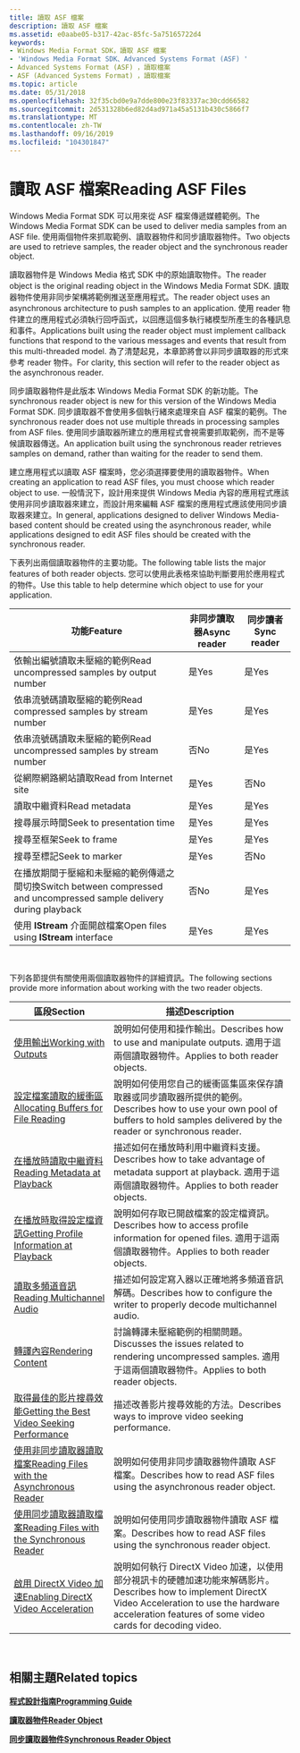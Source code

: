 ```yaml
---
title: 讀取 ASF 檔案
description: 讀取 ASF 檔案
ms.assetid: e0aabe05-b317-42ac-85fc-5a75165722d4
keywords:
- Windows Media Format SDK，讀取 ASF 檔案
- 'Windows Media Format SDK、Advanced Systems Format (ASF) '
- Advanced Systems Format (ASF) ，讀取檔案
- ASF (Advanced Systems Format) ，讀取檔案
ms.topic: article
ms.date: 05/31/2018
ms.openlocfilehash: 32f35cbd0e9a7dde800e23f83337ac30cdd66582
ms.sourcegitcommit: 2d531328b6ed82d4ad971a45a5131b430c5866f7
ms.translationtype: MT
ms.contentlocale: zh-TW
ms.lasthandoff: 09/16/2019
ms.locfileid: "104301847"
---
```

# <a name="reading-asf-files"></a><span data-ttu-id="fa931-107">讀取 ASF 檔案</span><span class="sxs-lookup"><span data-stu-id="fa931-107">Reading ASF Files</span></span>

<span data-ttu-id="fa931-108">Windows Media Format SDK 可以用來從 ASF 檔案傳遞媒體範例。</span><span class="sxs-lookup"><span data-stu-id="fa931-108">The Windows Media Format SDK can be used to deliver media samples from an ASF file.</span></span> <span data-ttu-id="fa931-109">使用兩個物件來抓取範例、讀取器物件和同步讀取器物件。</span><span class="sxs-lookup"><span data-stu-id="fa931-109">Two objects are used to retrieve samples, the reader object and the synchronous reader object.</span></span>

<span data-ttu-id="fa931-110">讀取器物件是 Windows Media 格式 SDK 中的原始讀取物件。</span><span class="sxs-lookup"><span data-stu-id="fa931-110">The reader object is the original reading object in the Windows Media Format SDK.</span></span> <span data-ttu-id="fa931-111">讀取器物件使用非同步架構將範例推送至應用程式。</span><span class="sxs-lookup"><span data-stu-id="fa931-111">The reader object uses an asynchronous architecture to push samples to an application.</span></span> <span data-ttu-id="fa931-112">使用 reader 物件建立的應用程式必須執行回呼函式，以回應這個多執行緒模型所產生的各種訊息和事件。</span><span class="sxs-lookup"><span data-stu-id="fa931-112">Applications built using the reader object must implement callback functions that respond to the various messages and events that result from this multi-threaded model.</span></span> <span data-ttu-id="fa931-113">為了清楚起見，本章節將會以非同步讀取器的形式來參考 reader 物件。</span><span class="sxs-lookup"><span data-stu-id="fa931-113">For clarity, this section will refer to the reader object as the asynchronous reader.</span></span>

<span data-ttu-id="fa931-114">同步讀取器物件是此版本 Windows Media Format SDK 的新功能。</span><span class="sxs-lookup"><span data-stu-id="fa931-114">The synchronous reader object is new for this version of the Windows Media Format SDK.</span></span> <span data-ttu-id="fa931-115">同步讀取器不會使用多個執行緒來處理來自 ASF 檔案的範例。</span><span class="sxs-lookup"><span data-stu-id="fa931-115">The synchronous reader does not use multiple threads in processing samples from ASF files.</span></span> <span data-ttu-id="fa931-116">使用同步讀取器所建立的應用程式會視需要抓取範例，而不是等候讀取器傳送。</span><span class="sxs-lookup"><span data-stu-id="fa931-116">An application built using the synchronous reader retrieves samples on demand, rather than waiting for the reader to send them.</span></span>

<span data-ttu-id="fa931-117">建立應用程式以讀取 ASF 檔案時，您必須選擇要使用的讀取器物件。</span><span class="sxs-lookup"><span data-stu-id="fa931-117">When creating an application to read ASF files, you must choose which reader object to use.</span></span> <span data-ttu-id="fa931-118">一般情況下，設計用來提供 Windows Media 內容的應用程式應該使用非同步讀取器來建立，而設計用來編輯 ASF 檔案的應用程式應該使用同步讀取器來建立。</span><span class="sxs-lookup"><span data-stu-id="fa931-118">In general, applications designed to deliver Windows Media-based content should be created using the asynchronous reader, while applications designed to edit ASF files should be created with the synchronous reader.</span></span>

<span data-ttu-id="fa931-119">下表列出兩個讀取器物件的主要功能。</span><span class="sxs-lookup"><span data-stu-id="fa931-119">The following table lists the major features of both reader objects.</span></span> <span data-ttu-id="fa931-120">您可以使用此表格來協助判斷要用於應用程式的物件。</span><span class="sxs-lookup"><span data-stu-id="fa931-120">Use this table to help determine which object to use for your application.</span></span>



| <span data-ttu-id="fa931-121">功能</span><span class="sxs-lookup"><span data-stu-id="fa931-121">Feature</span></span>                                                                    | <span data-ttu-id="fa931-122">非同步讀取器</span><span class="sxs-lookup"><span data-stu-id="fa931-122">Async reader</span></span> | <span data-ttu-id="fa931-123">同步讀者</span><span class="sxs-lookup"><span data-stu-id="fa931-123">Sync reader</span></span> |
|----------------------------------------------------------------------------|--------------|-------------|
| <span data-ttu-id="fa931-124">依輸出編號讀取未壓縮的範例</span><span class="sxs-lookup"><span data-stu-id="fa931-124">Read uncompressed samples by output number</span></span>                                 | <span data-ttu-id="fa931-125">是</span><span class="sxs-lookup"><span data-stu-id="fa931-125">Yes</span></span>          | <span data-ttu-id="fa931-126">是</span><span class="sxs-lookup"><span data-stu-id="fa931-126">Yes</span></span>         |
| <span data-ttu-id="fa931-127">依串流號碼讀取壓縮的範例</span><span class="sxs-lookup"><span data-stu-id="fa931-127">Read compressed samples by stream number</span></span>                                   | <span data-ttu-id="fa931-128">是</span><span class="sxs-lookup"><span data-stu-id="fa931-128">Yes</span></span>          | <span data-ttu-id="fa931-129">是</span><span class="sxs-lookup"><span data-stu-id="fa931-129">Yes</span></span>         |
| <span data-ttu-id="fa931-130">依串流號碼讀取未壓縮的範例</span><span class="sxs-lookup"><span data-stu-id="fa931-130">Read uncompressed samples by stream number</span></span>                                 | <span data-ttu-id="fa931-131">否</span><span class="sxs-lookup"><span data-stu-id="fa931-131">No</span></span>           | <span data-ttu-id="fa931-132">是</span><span class="sxs-lookup"><span data-stu-id="fa931-132">Yes</span></span>         |
| <span data-ttu-id="fa931-133">從網際網路網站讀取</span><span class="sxs-lookup"><span data-stu-id="fa931-133">Read from Internet site</span></span>                                                    | <span data-ttu-id="fa931-134">是</span><span class="sxs-lookup"><span data-stu-id="fa931-134">Yes</span></span>          | <span data-ttu-id="fa931-135">否</span><span class="sxs-lookup"><span data-stu-id="fa931-135">No</span></span>          |
| <span data-ttu-id="fa931-136">讀取中繼資料</span><span class="sxs-lookup"><span data-stu-id="fa931-136">Read metadata</span></span>                                                              | <span data-ttu-id="fa931-137">是</span><span class="sxs-lookup"><span data-stu-id="fa931-137">Yes</span></span>          | <span data-ttu-id="fa931-138">是</span><span class="sxs-lookup"><span data-stu-id="fa931-138">Yes</span></span>         |
| <span data-ttu-id="fa931-139">搜尋展示時間</span><span class="sxs-lookup"><span data-stu-id="fa931-139">Seek to presentation time</span></span>                                                  | <span data-ttu-id="fa931-140">是</span><span class="sxs-lookup"><span data-stu-id="fa931-140">Yes</span></span>          | <span data-ttu-id="fa931-141">是</span><span class="sxs-lookup"><span data-stu-id="fa931-141">Yes</span></span>         |
| <span data-ttu-id="fa931-142">搜尋至框架</span><span class="sxs-lookup"><span data-stu-id="fa931-142">Seek to frame</span></span>                                                              | <span data-ttu-id="fa931-143">是</span><span class="sxs-lookup"><span data-stu-id="fa931-143">Yes</span></span>          | <span data-ttu-id="fa931-144">是</span><span class="sxs-lookup"><span data-stu-id="fa931-144">Yes</span></span>         |
| <span data-ttu-id="fa931-145">搜尋至標記</span><span class="sxs-lookup"><span data-stu-id="fa931-145">Seek to marker</span></span>                                                             | <span data-ttu-id="fa931-146">是</span><span class="sxs-lookup"><span data-stu-id="fa931-146">Yes</span></span>          | <span data-ttu-id="fa931-147">否</span><span class="sxs-lookup"><span data-stu-id="fa931-147">No</span></span>          |
| <span data-ttu-id="fa931-148">在播放期間于壓縮和未壓縮的範例傳遞之間切換</span><span class="sxs-lookup"><span data-stu-id="fa931-148">Switch between compressed and uncompressed sample delivery during playback</span></span> | <span data-ttu-id="fa931-149">否</span><span class="sxs-lookup"><span data-stu-id="fa931-149">No</span></span>           | <span data-ttu-id="fa931-150">是</span><span class="sxs-lookup"><span data-stu-id="fa931-150">Yes</span></span>         |
| <span data-ttu-id="fa931-151">使用 **IStream** 介面開啟檔案</span><span class="sxs-lookup"><span data-stu-id="fa931-151">Open files using **IStream** interface</span></span>                                     | <span data-ttu-id="fa931-152">是</span><span class="sxs-lookup"><span data-stu-id="fa931-152">Yes</span></span>          | <span data-ttu-id="fa931-153">是</span><span class="sxs-lookup"><span data-stu-id="fa931-153">Yes</span></span>         |



 

<span data-ttu-id="fa931-154">下列各節提供有關使用兩個讀取器物件的詳細資訊。</span><span class="sxs-lookup"><span data-stu-id="fa931-154">The following sections provide more information about working with the two reader objects.</span></span>



| <span data-ttu-id="fa931-155">區段</span><span class="sxs-lookup"><span data-stu-id="fa931-155">Section</span></span>                                                                                      | <span data-ttu-id="fa931-156">描述</span><span class="sxs-lookup"><span data-stu-id="fa931-156">Description</span></span>                                                                                                                             |
|----------------------------------------------------------------------------------------------|-----------------------------------------------------------------------------------------------------------------------------------------|
| [<span data-ttu-id="fa931-157">使用輸出</span><span class="sxs-lookup"><span data-stu-id="fa931-157">Working with Outputs</span></span>](working-with-outputs.md)                                             | <span data-ttu-id="fa931-158">說明如何使用和操作輸出。</span><span class="sxs-lookup"><span data-stu-id="fa931-158">Describes how to use and manipulate outputs.</span></span> <span data-ttu-id="fa931-159">適用于這兩個讀取器物件。</span><span class="sxs-lookup"><span data-stu-id="fa931-159">Applies to both reader objects.</span></span>                                                            |
| [<span data-ttu-id="fa931-160">設定檔案讀取的緩衝區</span><span class="sxs-lookup"><span data-stu-id="fa931-160">Allocating Buffers for File Reading</span></span>](allocating-buffers-for-file-reading.md)               | <span data-ttu-id="fa931-161">說明如何使用您自己的緩衝區集區來保存讀取器或同步讀取器所提供的範例。</span><span class="sxs-lookup"><span data-stu-id="fa931-161">Describes how to use your own pool of buffers to hold samples delivered by the reader or synchronous reader.</span></span>                            |
| [<span data-ttu-id="fa931-162">在播放時讀取中繼資料</span><span class="sxs-lookup"><span data-stu-id="fa931-162">Reading Metadata at Playback</span></span>](reading-metadata-at-playback.md)                             | <span data-ttu-id="fa931-163">描述如何在播放時利用中繼資料支援。</span><span class="sxs-lookup"><span data-stu-id="fa931-163">Describes how to take advantage of metadata support at playback.</span></span> <span data-ttu-id="fa931-164">適用于這兩個讀取器物件。</span><span class="sxs-lookup"><span data-stu-id="fa931-164">Applies to both reader objects.</span></span>                                        |
| [<span data-ttu-id="fa931-165">在播放時取得設定檔資訊</span><span class="sxs-lookup"><span data-stu-id="fa931-165">Getting Profile Information at Playback</span></span>](getting-profile-information-at-playback.md)       | <span data-ttu-id="fa931-166">說明如何存取已開啟檔案的設定檔資訊。</span><span class="sxs-lookup"><span data-stu-id="fa931-166">Describes how to access profile information for opened files.</span></span> <span data-ttu-id="fa931-167">適用于這兩個讀取器物件。</span><span class="sxs-lookup"><span data-stu-id="fa931-167">Applies to both reader objects.</span></span>                                           |
| [<span data-ttu-id="fa931-168">讀取多頻道音訊</span><span class="sxs-lookup"><span data-stu-id="fa931-168">Reading Multichannel Audio</span></span>](reading-multichannel-audio.md)                                 | <span data-ttu-id="fa931-169">描述如何設定寫入器以正確地將多頻道音訊解碼。</span><span class="sxs-lookup"><span data-stu-id="fa931-169">Describes how to configure the writer to properly decode multichannel audio.</span></span>                                                            |
| [<span data-ttu-id="fa931-170">轉譯內容</span><span class="sxs-lookup"><span data-stu-id="fa931-170">Rendering Content</span></span>](rendering-content.md)                                                   | <span data-ttu-id="fa931-171">討論轉譯未壓縮範例的相關問題。</span><span class="sxs-lookup"><span data-stu-id="fa931-171">Discusses the issues related to rendering uncompressed samples.</span></span> <span data-ttu-id="fa931-172">適用于這兩個讀取器物件。</span><span class="sxs-lookup"><span data-stu-id="fa931-172">Applies to both reader objects.</span></span>                                         |
| [<span data-ttu-id="fa931-173">取得最佳的影片搜尋效能</span><span class="sxs-lookup"><span data-stu-id="fa931-173">Getting the Best Video Seeking Performance</span></span>](getting-the-best-video-seeking-performance.md) | <span data-ttu-id="fa931-174">描述改善影片搜尋效能的方法。</span><span class="sxs-lookup"><span data-stu-id="fa931-174">Describes ways to improve video seeking performance.</span></span>                                                                                    |
| [<span data-ttu-id="fa931-175">使用非同步讀取器讀取檔案</span><span class="sxs-lookup"><span data-stu-id="fa931-175">Reading Files with the Asynchronous Reader</span></span>](reading-files-with-the-asynchronous-reader.md) | <span data-ttu-id="fa931-176">說明如何使用非同步讀取器物件讀取 ASF 檔案。</span><span class="sxs-lookup"><span data-stu-id="fa931-176">Describes how to read ASF files using the asynchronous reader object.</span></span>                                                                   |
| [<span data-ttu-id="fa931-177">使用同步讀取器讀取檔案</span><span class="sxs-lookup"><span data-stu-id="fa931-177">Reading Files with the Synchronous Reader</span></span>](reading-files-with-the-synchronous-reader.md)   | <span data-ttu-id="fa931-178">說明如何使用同步讀取器物件讀取 ASF 檔案。</span><span class="sxs-lookup"><span data-stu-id="fa931-178">Describes how to read ASF files using the synchronous reader object.</span></span>                                                                    |
| [<span data-ttu-id="fa931-179">啟用 DirectX Video 加速</span><span class="sxs-lookup"><span data-stu-id="fa931-179">Enabling DirectX Video Acceleration</span></span>](enabling-directx-video-acceleration.md)               | <span data-ttu-id="fa931-180">說明如何執行 DirectX Video 加速，以使用部分視訊卡的硬體加速功能來解碼影片。</span><span class="sxs-lookup"><span data-stu-id="fa931-180">Describes how to implement DirectX Video Acceleration to use the hardware acceleration features of some video cards for decoding video.</span></span> |



 

## <a name="related-topics"></a><span data-ttu-id="fa931-181">相關主題</span><span class="sxs-lookup"><span data-stu-id="fa931-181">Related topics</span></span>

<dl> <dt>

[<span data-ttu-id="fa931-182">**程式設計指南**</span><span class="sxs-lookup"><span data-stu-id="fa931-182">**Programming Guide**</span></span>](programming-guide.md)
</dt> <dt>

[<span data-ttu-id="fa931-183">**讀取器物件**</span><span class="sxs-lookup"><span data-stu-id="fa931-183">**Reader Object**</span></span>](reader-object.md)
</dt> <dt>

[<span data-ttu-id="fa931-184">**同步讀取器物件**</span><span class="sxs-lookup"><span data-stu-id="fa931-184">**Synchronous Reader Object**</span></span>](synchronous-reader-object.md)
</dt> </dl>

 

 




